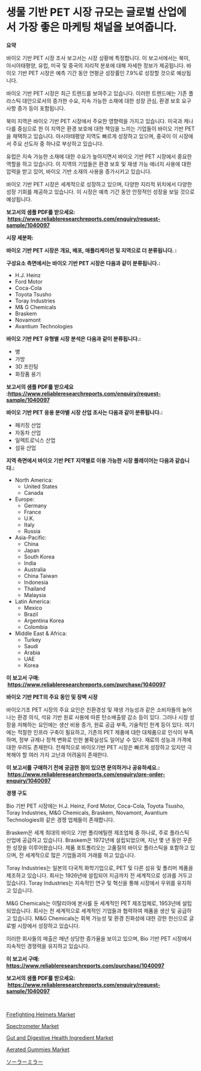 <p><h1>생물 기반 PET 시장 규모는 글로벌 산업에서 가장 좋은 마케팅 채널을 보여줍니다.</h1></p><p><strong>요약</strong></p>
<p><p>바이오 기반 PET 시장 조사 보고서는 시장 상황에 특정합니다. 이 보고서에서는 북미, 아시아태평양, 유럽, 미국 및 중국의 지리적 분포에 대해 자세한 정보가 제공됩니다. 바이오 기반 PET 시장은 예측 기간 동안 연평균 성장률인 7.9%로 성장할 것으로 예상됩니다.</p><p>바이오 기반 PET 시장은 최근 트렌드를 보여주고 있습니다. 이러한 트렌드에는 기존 플라스틱 대안으로서의 증가한 수요, 지속 가능한 소재에 대한 성장 관심, 환경 보호 요구 사항 증가 등이 포함됩니다.</p><p>북미 지역은 바이오 기반 PET 시장에서 주요한 영향력을 가지고 있습니다. 미국과 캐나다를 중심으로 한 이 지역은 환경 보호에 대한 책임을 느끼는 기업들이 바이오 기반 PET을 채택하고 있습니다. 아시아태평양 지역도 빠르게 성장하고 있으며, 중국이 이 시장에서 주요 선도자 중 하나로 부상하고 있습니다.</p><p>유럽은 지속 가능한 소재에 대한 수요가 높아지면서 바이오 기반 PET 시장에서 중요한 역할을 하고 있습니다. 이 지역의 기업들은 환경 보호 및 재생 가능 에너지 사용에 대한 압력을 받고 있어, 바이오 기반 소재의 사용을 증가시키고 있습니다.</p><p>바이오 기반 PET 시장은 세계적으로 성장하고 있으며, 다양한 지리적 위치에서 다양한 성장 기회를 제공하고 있습니다. 이 시장은 예측 기간 동안 안정적인 성장을 보일 것으로 예상됩니다.</p></p>
<p><strong>보고서의 샘플 PDF를 받으세요: &nbsp;<a href="https://www.reliableresearchreports.com/enquiry/request-sample/1040097">https://www.reliableresearchreports.com/enquiry/request-sample/1040097</a></strong></p>
<p><strong>시장 세분화:</strong></p>
<p><strong> 바이오 기반 PET 시장은 개요, 배포, 애플리케이션 및 지역으로 더 분류됩니다. :</strong></p>
<p><strong>구성요소 측면에서는 바이오 기반 PET 시장은 다음과 같이 분류됩니다.:</strong></p>
<p><ul><li>H.J. Heinz</li><li>Ford Motor</li><li>Coca-Cola</li><li>Toyota Tsusho</li><li>Toray Industries</li><li>M& G Chemicals</li><li>Braskem</li><li>Novamont</li><li>Avantium Technologies</li></ul></p>
<p><strong> 바이오 기반 PET 유형별 시장 분석은 다음과 같이 분류됩니다.:</strong></p>
<p><ul><li>병</li><li>가방</li><li>3D 프린팅</li><li>화장품 용기</li></ul></p>
<p><strong>보고서의 샘플 PDF를 받으세요 :<a href="https://www.reliableresearchreports.com/enquiry/request-sample/1040097">https://www.reliableresearchreports.com/enquiry/request-sample/1040097</a></strong></p>
<p><strong> 바이오 기반 PET 응용 분야별 시장 산업 조사는 다음과 같이 분류됩니다.:</strong></p>
<p><ul><li>패키징 산업</li><li>자동차 산업</li><li>일렉트로닉스 산업</li><li>섬유 산업</li></ul></p>
<p><strong>지역 측면에서 바이오 기반 PET 지역별로 이용 가능한 시장 플레이어는 다음과 같습니다.:</strong></p>
<p><ul>
    <li>
        North America:
        <ul>
            <li>United States</li>
            <li>Canada</li>
        </ul>
    </li>
    <li>
        Europe:
        <ul>
            <li>Germany</li>
            <li>France</li>
            <li>U.K.</li>
            <li>Italy</li>
            <li>Russia</li>
        </ul>
    </li>
    <li>
        Asia-Pacific:
        <ul>
            <li>China</li>
            <li>Japan</li>
            <li>South Korea</li>
            <li>India</li>
            <li>Australia</li>
            <li>China Taiwan</li>
            <li>Indonesia</li>
            <li>Thailand</li>
            <li>Malaysia</li>
        </ul>
    </li>
    <li>
        Latin America:
        <ul>
            <li>Mexico</li>
            <li>Brazil</li>
            <li>Argentina Korea</li>
            <li>Colombia</li>
        </ul>
    </li>
    <li>
        Middle East & Africa:
        <ul>
            <li>Turkey</li>
            <li>Saudi</li>
            <li>Arabia</li>
            <li>UAE</li>
            <li>Korea</li>
        </ul>
    </li>
    </ul></p>
<p><strong>이 보고서 구매: &nbsp;<a href="https://www.reliableresearchreports.com/purchase/1040097">https://www.reliableresearchreports.com/purchase/1040097</a></strong></p>
<p><strong>바이오 기반 PET의 주요 동인 및 장벽 시장</strong></p>
<p><p>바이오기초 PET 시장의 주요 요인은 친환경성 및 재생 가능성과 같은 소비자들의 늘어나는 환경 의식, 석유 기반 원료 사용에 따른 탄소배출량 감소 등이 있다. 그러나 시장 성장을 저해하는 요인에는 생산 비용 증가, 원료 공급 부족, 기술적인 한계 등이 있다. 여기에는 적절한 인프라 구축이 필요하고, 기존의 PET 제품에 대한 대체품으로 인식이 부족하며, 정부 규제나 정책 변화로 인한 불확실성도 일어날 수 있다. 재료의 성능과 가격에 대한 우려도 존재한다. 전체적으로 바이오기반 PET 시장은 빠르게 성장하고 있지만 극복해야 할 여러 가지 고난과 어려움이 존재한다.</p></p>
<p><strong>이 보고서를 구매하기 전에 궁금한 점이 있으면 문의하거나 공유하세요.: &nbsp;<a href="https://www.reliableresearchreports.com/enquiry/pre-order-enquiry/1040097">https://www.reliableresearchreports.com/enquiry/pre-order-enquiry/1040097</a></strong></p>
<p><strong>경쟁 구도</strong></p>
<p><p>Bio 기반 PET 시장에는 H.J. Heinz, Ford Motor, Coca-Cola, Toyota Tsusho, Toray Industries, M&G Chemicals, Braskem, Novamont, Avantium Technologies와 같은 경쟁 업체들이 존재합니다. </p><p>Braskem은 세계 최대의 바이오 기반 폴리에틸렌 제조업체 중 하나로, 주로 플라스틱 산업에 공급하고 있습니다. Braskem은 1972년에 설립되었으며, 지난 몇 년 동안 꾸준한 성장을 이루어왔습니다. 제품 포트폴리오는 고품질의 바이오 플라스틱을 포함하고 있으며, 전 세계적으로 많은 기업들과의 거래를 하고 있습니다. </p><p>Toray Industries는 일본의 다국적 화학기업으로, PET 및 다른 섬유 및 폴리머 제품을 제조하고 있습니다. 회사는 1926년에 설립되어 지금까지 전 세계적으로 성과를 거두고 있습니다. Toray Industries는 지속적인 연구 및 혁신을 통해 시장에서 우위를 유지하고 있습니다. </p><p>M&G Chemicals는 이탈리아에 본사를 둔 세계적인 PET 제조업체로, 1953년에 설립되었습니다. 회사는 전 세계적으로 세계적인 기업들과 협력하여 제품을 생산 및 공급하고 있습니다. M&G Chemicals는 회복 가능성 및 환경 친화성에 대한 강한 헌신으로 글로벌 시장에서 성장하고 있습니다. </p><p>이러한 회사들의 매출은 매년 상당한 증가율을 보이고 있으며, Bio 기반 PET 시장에서 지속적인 경쟁력을 유지하고 있습니다.</p></p>
<p><strong>이 보고서 구매: &nbsp; <a href="https://www.reliableresearchreports.com/purchase/1040097">https://www.reliableresearchreports.com/purchase/1040097</a></strong></p>
<p><strong>보고서의 샘플 PDF를 받으세요: &nbsp;<a href="https://www.reliableresearchreports.com/enquiry/request-sample/1040097">https://www.reliableresearchreports.com/enquiry/request-sample/1040097</a></strong><strong></strong></p>
<p>&nbsp;</p>
<p><p><a href="https://github.com/ashepherd82/Market-Research-Report-List-3/blob/main/firefighting-helmets-market.md">Firefighting Helmets Market</a></p><p><a href="https://view.publitas.com/reportprime-1/spectrometer-market-size-share-trends-analysis-report-by-material-by-type-by-end-user-by-region-and-segment-forecasts-2024-2031/">Spectrometer Market</a></p><p><a href="https://issuu.com/reportprime-2/docs/gut-and-digestive-health-ingredient-market-size-20">Gut and Digestive Health Ingredient Market</a></p><p><a href="https://issuu.com/reportprime-2/docs/aerated-gummies-market-size-2030.pptx">Aerated Gummies Market</a></p><p><a href="https://github.com/ycmtqqhvk3273/Market-Research-Report-List-1/blob/main/69842374671.md">ソーラーミラー</a></p></p>